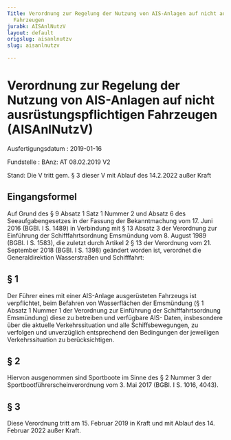 ```yaml
---
Title: Verordnung zur Regelung der Nutzung von AIS-Anlagen auf nicht ausrüstungspflichtigen
  Fahrzeugen
jurabk: AISAnlNutzV
layout: default
origslug: aisanlnutzv
slug: aisanlnutzv

---
```


# Verordnung zur Regelung der Nutzung von AIS-Anlagen auf nicht ausrüstungspflichtigen Fahrzeugen (AISAnlNutzV)

Ausfertigungsdatum
:   2019-01-16

Fundstelle
:   BAnz: AT 08.02.2019 V2

Stand: Die V tritt gem. § 3 dieser V mit Ablauf des 14.2.2022 außer Kraft

## Eingangsformel

Auf Grund des § 9 Absatz 1 Satz 1 Nummer 2 und Absatz 6 des
Seeaufgabengesetzes in der Fassung der Bekanntmachung vom 17. Juni
2016 (BGBl. I S. 1489) in Verbindung mit § 13 Absatz 3 der Verordnung
zur Einführung der Schifffahrtsordnung Emsmündung vom 8. August 1989
(BGBl. I S. 1583), die zuletzt durch Artikel 2 § 13 der Verordnung vom
21\. September 2018 (BGBl. I S. 1398) geändert worden ist, verordnet
die Generaldirektion Wasserstraßen und Schifffahrt:


## § 1

Der Führer eines mit einer AIS-Anlage ausgerüsteten Fahrzeugs ist
verpflichtet, beim Befahren von Wasserflächen der Emsmündung (§ 1
Absatz 1 Nummer 1 der Verordnung zur Einführung der
Schifffahrtsordnung Emsmündung) diese zu betreiben und verfügbare AIS-
Daten, insbesondere über die aktuelle Verkehrssituation und alle
Schiffsbewegungen, zu verfolgen und unverzüglich entsprechend den
Bedingungen der jeweiligen Verkehrssituation zu berücksichtigen.


## § 2

Hiervon ausgenommen sind Sportboote im Sinne des § 2 Nummer 3 der
Sportbootführerscheinverordnung vom 3. Mai 2017 (BGBl. I S. 1016,
4043).


## § 3

Diese Verordnung tritt am 15. Februar 2019 in Kraft und mit Ablauf des
14\. Februar 2022 außer Kraft.

